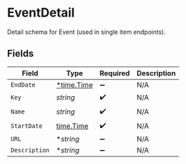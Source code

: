# EventDetail

Detail schema for Event (used in single item endpoints).


## Fields

| Field                                      | Type                                       | Required                                   | Description                                |
| ------------------------------------------ | ------------------------------------------ | ------------------------------------------ | ------------------------------------------ |
| `EndDate`                                  | [*time.Time](https://pkg.go.dev/time#Time) | :heavy_minus_sign:                         | N/A                                        |
| `Key`                                      | *string*                                   | :heavy_check_mark:                         | N/A                                        |
| `Name`                                     | *string*                                   | :heavy_check_mark:                         | N/A                                        |
| `StartDate`                                | [time.Time](https://pkg.go.dev/time#Time)  | :heavy_check_mark:                         | N/A                                        |
| `URL`                                      | **string*                                  | :heavy_minus_sign:                         | N/A                                        |
| `Description`                              | **string*                                  | :heavy_minus_sign:                         | N/A                                        |